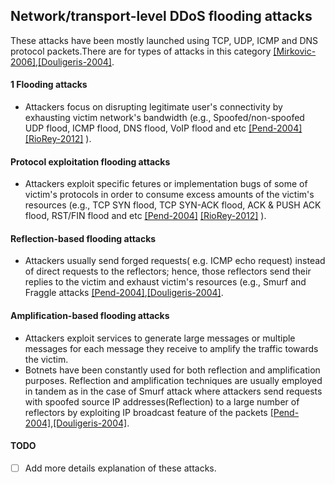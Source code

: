 Network/transport-level DDoS flooding attacks
---

These attacks have been mostly launched using TCP, UDP, ICMP and DNS protocol packets.There are for types of attacks in this category [[Mirkovic-2006]](http://dl.acm.org/citation.cfm?id=997156),[[Douligeris-2004]](http://www.sciencedirect.com/science/article/pii/S1389128603004250).

#### 1 Flooding attacks
- Attackers focus on disrupting legitimate user's connectivity by exhausting victim network's bandwidth (e.g., Spoofed/non-spoofed UDP flood, ICMP flood, DNS flood, VoIP flood and etc [[Pend-2004]](http://dl.acm.org/citation.cfm?id=1216373) [[RioRey-2012]](https://www.scribd.com/doc/92863121/RioRey-Taxonomy-DDoS-Attacks-2-2-2011) ).


#### Protocol exploitation flooding attacks
- Attackers exploit specific fetures or implementation bugs of some of victim's protocols in order to consume excess amounts of the victim's resources (e.g., TCP SYN flood, TCP SYN-ACK flood, ACK & PUSH ACK flood, RST/FIN flood and etc [[Pend-2004]](http://dl.acm.org/citation.cfm?id=1216373) [[RioRey-2012]](https://www.scribd.com/doc/92863121/RioRey-Taxonomy-DDoS-Attacks-2-2-2011) ). 

#### Reflection-based flooding attacks
- Attackers usually send forged requests( e.g. ICMP echo request) instead of direct requests to the reflectors; hence, those reflectors send their replies to the victim and exhaust victim's resources (e.g., Smurf and Fraggle attacks [[Pend-2004]](http://dl.acm.org/citation.cfm?id=1216373),[[Douligeris-2004]](http://www.sciencedirect.com/science/article/pii/S1389128603004250).

#### Amplification-based flooding attacks
- Attackers exploit services to generate large messages or multiple messages for each message they receive to amplify the traffic towards the victim.
- Botnets have been constantly used for both reflection and amplification purposes. Reflection and amplification techniques are usually employed in tandem as in the case of Smurf attack where attackers send requests with spoofed source IP addresses(Reflection) to a large number of reflectors by exploiting IP broadcast feature of the packets [[Pend-2004]](http://dl.acm.org/citation.cfm?id=1216373),[[Douligeris-2004]](http://www.sciencedirect.com/science/article/pii/S1389128603004250).



#### TODO
- [ ] Add more details explanation of these attacks.
